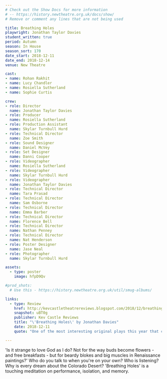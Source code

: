 ```yaml
---
# Check out the Show Docs for more information
# -- https://history.newtheatre.org.uk/docs/show/
# Remove or comment any lines that are not being used

title: Breathing Holes
playwright: Jonathan Taylor Davies
student_written: true
period: Autumn
season: In House
season_sort: 170
date_start: 2018-12-11
date_end: 2018-12-14
venue: New Theatre

cast:
- name: Rohan Rakhit
- name: Lucy Chandler
- name: Rosiella Sutherland
- name: Sophie Curtis

crew:
- role: Director
  name: Jonathan Taylor Davies
- role: Producer
  name: Rosiella Sutherland
- role: Production Assistant
  name: Skylar Turnbull Hurd
- role: Technical Director
  name: Zoe Smith
- role: Sound Designer
  name: Daniel McVey
- role: Set Designer
  name: Danni Cooper
- role: Videographer
  name: Rosiella Sutherland
- role: Videographer
  name: Skylar Turnbull Hurd
- role: Videographer
  name: Jonathan Taylor Davies
- role: Technical Director
  name: Tara Prasad
- role: Technical Director
  name: Sam Osborne
- role: Technical Director
  name: Emma Barber
- role: Technical Director
  name: Florence Bell
- role: Technical Director
  name: Nathan Penney
- role: Technical Director
  name: Nat Henderson
- role: Poster Designer
  name: Jase Neal
- role: Photographer
  name: Skylar Turnbull Hurd

assets:
  - type: poster
    image: hfpD9Qv

#prod_shots:
  # Use this - https://history.newtheatre.org.uk/util/smug-albums/

links:
  - type: Review
    href: http://kevcastletheatrereviews.blogspot.com/2018/12/breathing-holes-by-jonathan-davies.html
    snapshot: uBT0g
    publisher: Kev Castle Reviews
    title: "\'Breathing Holes\' by Jonathan Davies"
    date: 2018-12-11
    quote: "One of the most interesting original plays this year that credits the audience with the intelligence to interpret the script with their own understanding."

---
```


'Is it strange to love God as I do? Not for the way buds become flowers - and free breakfasts - but for beardy blokes and big muscles in Renaissance paintings?' Who do you talk to when you're on your own? Who is listening? Why is every dream about the Colorado Desert? 'Breathing Holes' is a touching meditation on performance, isolation, and memory.
